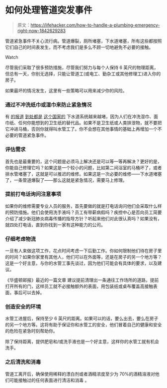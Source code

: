 # 如何处理管道突发事件

> 原文：<https://lifehacker.com/how-to-handle-a-plumbing-emergency-right-now-1842629283>

管道紧急事件不关心流行病。管道爆裂，厕所堵塞，下水道堵塞，所有这些都按照它们自己的时间表发生，而不考虑我们是多么不顾一切地避免不必要的接触。

Watch

尽管我们采取了很多预防措施，尽管我们努力与每个人保持 6 英尺的物理距离，但总有一天，你别无选择，只能让管道工(或电工、勤杂工或其他修理工)进入你的房子。

如果最坏的情况发生，这里有一些策略可以用来减少你的风险。

### 通过不冲洗纸巾或湿巾来防止紧急情况

有 [的报道](https://www.star-telegram.com/news/coronavirus/article241432911.html) [到处都是](https://www.kentucky.com/news/local/counties/fayette-county/article241330526.html) [这个国家的](https://www.miamiherald.com/news/coronavirus/article241428966.html) 下水道系统越来越堵，因为人们在冲洗湿巾、面巾纸、任何你能想到的卫生纸的替代品。如果不是卫生纸或人类排泄物，就不要把它冲进马桶，否则你就得叫水管工了。你不会想在其他事情的基础上再增加一个不必要的管道紧急事件。

### 评估需求

首先也是最重要的，这个问题是必须马上解决还是可以等一等再解决？更好的是，你能自己修理它吗？如果这是一个较小的问题，比如第二间浴室的马桶坏了，或者排水管堵塞了，这就是可以推迟的维修。如果这是一次必要的维修——下水道堵塞了，一条管道爆裂了——那么这就是紧急情况，需要马上修理。

### 提前打电话询问注意事项

如果你的维修需要专业人员的服务，首先要做的就是打电话询问他们会采取什么样的预防措施。他们会使用洗手液吗？员工有带薪病假吗？疾控中心是否向员工简要介绍了减少新冠肺炎病毒传播的指导方针？听起来他们对此很认真吗？如果没有，就四处打电话，直到你找到一家有这种能力的公司。

### 仔细考虑物流

一旦有人来做这项工作，花点时间考虑一下后勤工作。你如何限制他们待在房子里的时间？如果你家里有其他人，他们可以在外面等，还是在房子的另一个地方等？这是一个好主意，与你的水管工事先谈过，因为他们可能会有具体的要求，以及建议。

《华盛顿邮报》最近的一篇文章 建议提前清理出一条通往工作场所的道路，提前打开所有的门，这样员工就不必接触额外的表面，用包装纸或桌布覆盖高接触表面，事后可以去掉。

### 创造安全的环境

水管工进屋后，保持至少 6 英尺的距离。如果可以的话，要么出去，要么在房子的另一个地方等。这将有助于保证你和水管工的安全，他们冒着自己的健康和安全的危险在紧急时刻帮助你。

除了保持距离，提供肥皂和/或洗手液也是一个好主意，这样你的水管工就有机会洗手。

### 之后清洗和消毒

管道工离开后，确保使用稀释的漂白剂或者酒精浓度至少为 70%的酒精溶液对他们可能接触过的任何表面进行清洁和消毒 。